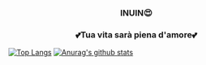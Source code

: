 <h3 align="center">  INUIN😍 </h3>
<h3 align="center"> 💕Tua vita sarà piena d'amore💕 </h3>

[![Top Langs](https://github-readme-stats.vercel.app/api/top-langs/?username=inuin09&layout=compact&theme=dracula)](https://github.com/inuin09)
[![Anurag's github stats](https://github-readme-stats.vercel.app/api?username=inuin09)](https://github.com/anuraghazra/github-readme-stats)
